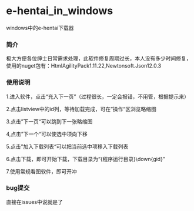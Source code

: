 # e-hentai_in_windows

windows中的e-hentai下载器

### 简介

极大方便各位绅士日常需求处理，此软件修复周期过长，本人没有多少时间修复，使用的nuget包有：HtmlAgilityPack1.11.22,Newtonsoft.Json12.0.3

### 使用说明

1.进入软件，点击“充入下一页”（过程很长，一定会报错，不用管，根据提示来）

2.点击listview中的id列，等待加载完成，可在”操作“区浏览略缩图

3.点击”下一页“可以跳到下一张略缩图

4,点击”下一个“可以使选中项向下移

5.点击”加入下载列表“可以把当前选中项移入下载列表

6.点击下载，即可开始下载，下载目录为“{程序运行目录}\down\{gid}”

7.使用常规看图软件，即可开冲

### bug提交

直接在issues中说就是了
